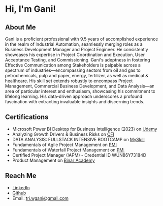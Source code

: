 # Hi, I'm Gani!

## About Me

Gani is a proficient professional with 9.5 years of accomplished experience in the realm of Industrial Automation, seamlessly merging roles as a Business Development Manager and Project Engineer. He consistently showcases his expertise in Project Coordination and Execution, User Acceptance Testing, and Commissioning. Gani's adeptness in fostering Effective Communication among Stakeholders is palpable across a spectrum of industries—encompassing sectors from oil and gas to petrochemicals, pulp and paper, energy, fertilizer, as well as medical & healthcare. His skill set extends robustly to encompass Project Management, Commercial Business Development, and Data Analysis—an area of particular interest and enthusiasm, showcasing his commitment to lifelong learning. His data-driven approach underscores a profound fascination with extracting invaluable insights and discerning trends.

## Certifications
- Microsoft Power BI Desktop for Business Intelligence (2023) on [Udemy](https://www.udemy.com/certificate/UC-0764b02f-a488-455b-8190-8e2e7861fb37/)
- Analyzing Growth Drivers & Business Risks on [CFI](https://credentials.corporatefinanceinstitute.com/e0d4f66d-6dc0-407d-b9df-05a3543330c4)
- DATA ANALYSIS: FULLSTACK INTENSIVE BOOTCAMP on [MySkill](https://storage.googleapis.com/myskill-v2-certificates/bootcamp-7LjO9hbxJCmeoIxbGYBb/8Zlr4195exaiVlWHpxnn8YEJtMG2-B6EsxJflcTJFURSGlZHM.pdf)
- Fundamentals of Agile Project Management on [PMI](https://www.credly.com/badges/09671fc9-8e25-4ad3-9a8f-c2ab9830ee8c/public_url)
- Fundamentals of Waterfall Project Management on [PMI](https://www.credly.com/badges/09671fc9-8e25-4ad3-9a8f-c2ab9830ee8c/public_url)
- Certified Project Manager (IAPM) - Credential ID WUN86Y73184D
- Product Management on [Binar Academy](https://drive.google.com/file/d/1DMaxFilWn0Pzv-4Hpt-JQU1Y_HnxiDox/view)

## Reach Me
- [LinkedIn](https://www.linkedin.com/in/triwulunggani/)
- [Github](https://github.com/triwgani)
- Email: tri.wgani@gmail.com 
